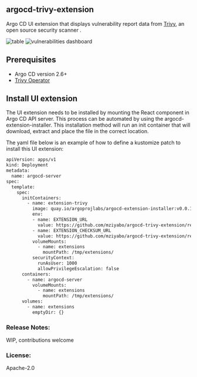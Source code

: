 ## argocd-trivy-extension
Argo CD UI extension that displays vulnerability report data from [Trivy](https://aquasecurity.github.io/trivy), an open source security scanner .

![table](./docs/table.png|width=50%) ![vulnerabilities dashboard](./docs/dashboard.png|width=50%)

## Prerequisites
- Argo CD version 2.6+
- [Trivy Operator](https://aquasecurity.github.io/trivy-operator/v0.3.0/operator/)

## Install UI extension

The UI extension needs to be installed by mounting the React component in Argo CD API server. This process can be automated by using the argocd-extension-installer. This installation method will run an init container that will download, extract and place the file in the correct location.

The yaml file below is an example of how to define a kustomize patch to install this UI extension:

``` sh
apiVersion: apps/v1
kind: Deployment
metadata:
  name: argocd-server
spec:
  template:
    spec:
      initContainers:
        - name: extension-trivy
          image: quay.io/argoprojlabs/argocd-extension-installer:v0.0.1
          env:
          - name: EXTENSION_URL
            value: https://github.com/mziyabo/argocd-trivy-extension/releases/download/v0.1.0/extension-trivy.tar
          - name: EXTENSION_CHECKSUM_URL
            value: https://github.com/mziyabo/argocd-trivy-extension/releases/download/v0.1.0/extension-trivy_checksums.txt
          volumeMounts:
            - name: extensions
              mountPath: /tmp/extensions/
          securityContext:
            runAsUser: 1000
            allowPrivilegeEscalation: false
      containers:
        - name: argocd-server
          volumeMounts:
            - name: extensions
              mountPath: /tmp/extensions/
      volumes:
        - name: extensions
          emptyDir: {}
```

### Release Notes:
WIP, contributions welcome

### License:
Apache-2.0